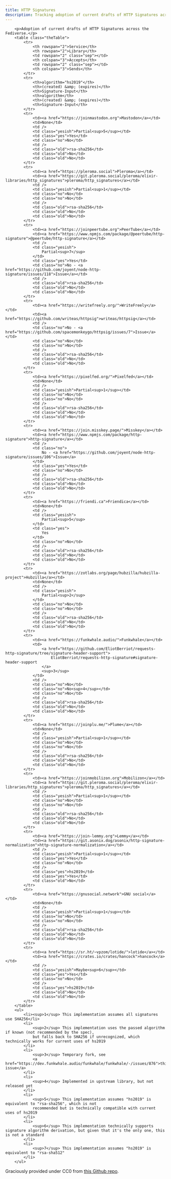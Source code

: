 ```yaml
---
title: HTTP Signatures
description: Tracking adoption of current drafts of HTTP Signatures across the Fediverse.
---
```


    	<p>Adoption of current drafts of HTTP Signatures across the Fediverse.</p>
    	<table class="theTable">
    		<tr>
    			<th rowspan="2">Service</th>
    			<th rowspan="2">Library</th>
    			<td rowspan="2" class="sep"></td>
    			<th colspan="3">Accepts</th>
    			<td rowspan="2" class="sep"></td>
    			<th colspan="3">Sends</th>
    		</tr>
    		<tr>
    			<th>algorithm="hs2019"</th>
    			<th>(created) &amp; (expires)</th>
    			<th>Signature-Input</th>
    			<th>algorithm</th>
    			<th>(created) &amp; (expires)</th>
    			<th>Signature-Input</th>
    		</tr>
    		<tr>
    			<td><a href="https://joinmastodon.org">Mastodon</a></td>
    			<td>None</td>
    			<td />
    			<td class="yesish">Partial<sup>5</sup></td>
    			<td class="yes">Yes</td>
    			<td class="no">No</td>
    			<td />
    			<td class="old">rsa-sha256</td>
    			<td class="old">No</td>
    			<td class="old">No</td>
    		</tr>
    		<tr>
    			<td><a href="https://pleroma.social">Pleroma</a></td>
    			<td><a href="https://git.pleroma.social/pleroma/elixir-libraries/http_signatures">pleroma/http_signatures</a></td>
    			<td />
    			<td class="yesish">Partial<sup>1</sup></td>
    			<td class="no">No</td>
    			<td class="no">No</td>
    			<td />
    			<td class="old">rsa-sha256</td>
    			<td class="old">No</td>
    			<td class="old">No</td>
    		</tr>
    		<tr>
    			<td><a href="https://joinpeertube.org">PeerTube</a></td>
    			<td><a href="https://www.npmjs.com/package/@peertube/http-signature">@peertube/http-signature</a></td>
    			<td />
    			<td class="yesish">
    				Partial<sup>7</sup>
    			</td>
    			<td class="yes">Yes</td>
    			<td class="no">No - <a href="https://github.com/joyent/node-http-signature/issues/118">Issue</a></td>
    			<td />
    			<td class="old">rsa-sha256</td>
    			<td class="old">No</td>
    			<td class="old">No</td>
    		</tr>
    		<tr>
    			<td><a href="https://writefreely.org/">WriteFreely</a></td>
    			<td><a href="https://github.com/writeas/httpsig">writeas/httpsig</a></td>
    			<td />
    			<td class="no">No - <a href="https://github.com/spacemonkeygo/httpsig/issues/7">Issue</a></td>
    			<td class="no">No</td>
    			<td class="no">No</td>
    			<td />
    			<td class="old">rsa-sha256</td>
    			<td class="old">No</td>
    			<td class="old">No</td>
    		</tr>
    		<tr>
    			<td><a href="https://pixelfed.org/">Pixelfed</a></td>
    			<td>None</td>
    			<td />
    			<td class="yesish">Partial<sup>1</sup></td>
    			<td class="no">No</td>
    			<td class="no">No</td>
    			<td />
    			<td class="old">rsa-sha256</td>
    			<td class="old">No</td>
    			<td class="old">No</td>
    		</tr>
    		<tr>
    			<td><a href="https://join.misskey.page/">Misskey</a></td>
    			<td><a href="https://www.npmjs.com/package/http-signature">http-signature</a></td>
    			<td />
    			<td class="no">
    				No - <a href="https://github.com/joyent/node-http-signature/issues/106">Issue</a>
    			</td>
    			<td class="yes">Yes</td>
    			<td class="no">No</td>
    			<td />
    			<td class="old">rsa-sha256</td>
    			<td class="old">No</td>
    			<td class="old">No</td>
    		</tr>
    		<tr>
    			<td><a href="https://friendi.ca">Friendica</a></td>
    			<td>None</td>
    			<td />
    			<td class="yesish">
    				Partial<sup>5</sup>
    			</td>
    			<td class="yes">
    				Yes
    			</td>
    			<td class="no">No</td>
    			<td />
    			<td class="old">rsa-sha256</td>
    			<td class="old">No</td>
    			<td class="old">No</td>
    		</tr>
    		<tr>
    			<td><a href="https://zotlabs.org/page/hubzilla/hubzilla-project">Hubzilla</a></td>
    			<td>None</td>
    			<td />
    			<td class="yesish">
    				Partial<sup>2</sup>
    			</td>
    			<td class="no">No</td>
    			<td class="no">No</td>
    			<td />
    			<td class="old">rsa-sha256</td>
    			<td class="old">No</td>
    			<td class="old">No</td>
    		</tr>
    		<tr>
    			<td><a href="https://funkwhale.audio/">Funkwhale</a></td>
    			<td>
    				<a href="https://github.com/EliotBerriot/requests-http-signature/tree/signature-header-support">
    					EliotBerriot/requests-http-signature#signature-header-support
    				</a>
    				<sup>3</sup>
    			</td>
    			<td />
    			<td class="no">No</td>
    			<td class="no">No<sup>4</sup></td>
    			<td class="no">No</td>
    			<td />
    			<td class="old">rsa-sha256</td>
    			<td class="old">No</td>
    			<td class="old">No</td>
    		</tr>
    		<tr>
    			<td><a href="https://joinplu.me/">Plume</a></td>
    			<td>None</td>
    			<td />
    			<td class="yesish">Partial<sup>1</sup></td>
    			<td class="no">No</td>
    			<td class="no">No</td>
    			<td />
    			<td class="old">rsa-sha256</td>
    			<td class="old">No</td>
    			<td class="old">No</td>
    		</tr>
    		<tr>
    			<td><a href="https://joinmobilizon.org">Mobilizon</a></td>
    			<td><a href="https://git.pleroma.social/pleroma/elixir-libraries/http_signatures">pleroma/http_signatures</a></td>
    			<td />
    			<td class="yesish">Partial<sup>1</sup></td>
    			<td class="no">No</td>
    			<td class="no">No</td>
    			<td />
    			<td class="old">rsa-sha256</td>
    			<td class="old">No</td>
    			<td class="old">No</td>
    		</tr>
    		<tr>
    			<td><a href="https://join-lemmy.org">Lemmy</a></td>
    			<td><a href="https://git.asonix.dog/asonix/http-signature-normalization">http-signature-normalization</a></td>
    			<td />
    			<td class="yesish">Partial<sup>1</sup></td>
    			<td class="yes">Yes</td>
    			<td class="no">No</td>
    			<td />
    			<td class="yes">hs2019</td>
    			<td class="yes">Yes</td>
    			<td class="old">No</td>
    		</tr>
    		<tr>
    			<td><a href="https://gnusocial.network">GNU social</a></td>
    			<td>None</td>
    			<td />
    			<td class="yesish">Partial<sup>1</sup></td>
    			<td class="no">No</td>
    			<td class="no">No</td>
    			<td />
    			<td class="old">rsa-sha256</td>
    			<td class="old">No</td>
    			<td class="old">No</td>
    		</tr>
    		<tr>
    			<td><a href="https://sr.ht/~vpzom/lotide/">lotide</a></td>
    			<td><a href="https://crates.io/crates/hancock">hancock</a></td>
    			<td />
    			<td class="yesish">Maybe<sup>6</sup></td>
    			<td class="yes">Yes</td>
    			<td class="no">No</td>
    			<td />
    			<td class="yes">hs2019</td>
    			<td class="old">No</td>
    			<td class="old">No</td>
    		</tr>
    	</table>
    	<ul>
    		<li><sup>1</sup> This implementation assumes all signatures use SHA256</li>
    		<li>
    			<sup>2</sup> This implementation uses the passed algorithm if known (not recommended by the spec),
    			but falls back to SHA256 if unrecognized, which technically works for current uses of hs2019
    		</li>
    		<li>
    			<sup>3</sup> Temporary fork, see
    			<a href="https://dev.funkwhale.audio/funkwhale/funkwhale/-/issues/876">this issue</a>
    		</li>
    		<li>
    			<sup>4</sup> Implemented in upstream library, but not released yet
    		</li>
    		<li>
    			<sup>5</sup> This implementation assumes "hs2019" is equivalent to "rsa-sha256", which is not
    			recommended but is technically compatible with current uses of hs2019
    		</li>
    		<li>
    			<sup>6</sup> This implementation technically supports signature algorithm derivation, but given that it's the only one, this is not a standard
    		</li>
    		<li>
    			<sup>7</sup> This implementation assumes "hs2019" is equivalent to "rsa-sha512"
    		</li>
    	</ul>

Graciously provided under CC0 from [this Github repo](https://github.com/vpzomtrrfrt/arewehs2019yet).
